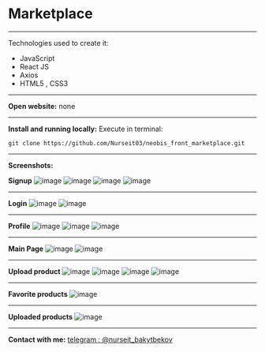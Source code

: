 # Marketplace
***
Technologies used to create it:
* JavaScript
* React JS
* Axios
* HTML5 , CSS3
***
__Open website:__ none
***
__Install and running locally:__
Execute in terminal: 
```
git clone https://github.com/Nurseit03/neobis_front_marketplace.git 
```
***
__Screenshots:__ </br>

<b>Signup</b>
![image](https://github.com/Nurseit03/neobis_front_marketplace/assets/66901719/6e0b4761-d197-4d6e-bc2d-1c0f6b14b22a)
![image](https://github.com/Nurseit03/neobis_front_marketplace/assets/66901719/424465c8-5ba7-4119-b634-4ef7ee214252)
![image](https://github.com/Nurseit03/neobis_front_marketplace/assets/66901719/5d170343-5347-4200-ab2d-5311f6e1e758)
![image](https://github.com/Nurseit03/neobis_front_marketplace/assets/66901719/b8ce6da1-a891-42ca-9b8d-9f32b0690021)
***

<b>Login</b>
![image](https://github.com/Nurseit03/neobis_front_marketplace/assets/66901719/4c1c4696-a86c-4376-bc2e-6813f74af5ac)
![image](https://github.com/Nurseit03/neobis_front_marketplace/assets/66901719/0d972f72-7887-4b59-9c0d-5b690abbbae0)
***

<b>Profile</b>
![image](https://github.com/Nurseit03/neobis_front_marketplace/assets/66901719/61e99999-6af1-4e83-ac78-6a0839e39750)
![image](https://github.com/Nurseit03/neobis_front_marketplace/assets/66901719/8336f8a7-8d8c-43ce-bddd-d080a1e33c37)
![image](https://github.com/Nurseit03/neobis_front_marketplace/assets/66901719/308b05f7-6d9b-4428-b2f0-cfe2e530533b)
***


<b>Main Page</b>
![image](https://github.com/Nurseit03/neobis_front_marketplace/assets/66901719/7ab47421-4501-432d-b869-7dd174ae8a52)
![image](https://github.com/Nurseit03/neobis_front_marketplace/assets/66901719/b6fc3e3c-13b2-4e42-87d5-d96399d6fada)
***



<b>Upload product</b>
![image](https://github.com/Nurseit03/neobis_front_marketplace/assets/66901719/423ba6ec-58a1-4f56-b769-854c7c6d3ef8)
![image](https://github.com/Nurseit03/neobis_front_marketplace/assets/66901719/139ffa34-fd2d-4273-a761-f30c46197003)
![image](https://github.com/Nurseit03/neobis_front_marketplace/assets/66901719/80173f95-b6bf-4dd1-82c9-af40137512f7)
![image](https://github.com/Nurseit03/neobis_front_marketplace/assets/66901719/c9d2696e-30e5-4f91-b93e-e3b211c86c08)
***

<b>Favorite products</b>
![image](https://github.com/Nurseit03/neobis_front_marketplace/assets/66901719/42063b73-80f9-42ba-b2b1-3f6361220619)
***


<b>Uploaded products</b>
![image](https://github.com/Nurseit03/neobis_front_marketplace/assets/66901719/6aa651ab-6078-4619-8e0b-4fd992a3f41c)

***
__Contact with me:__ [telegram : @nurseit_bakytbekov](https://t.me/nurseit_bakytbekov)
                  



